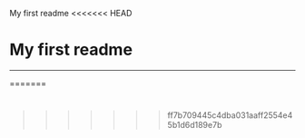 My first readme
<<<<<<< HEAD
# My first readme
---
=======
# 
>>>>>>> ff7b709445c4dba031aaff2554e45b1d6d189e7b
